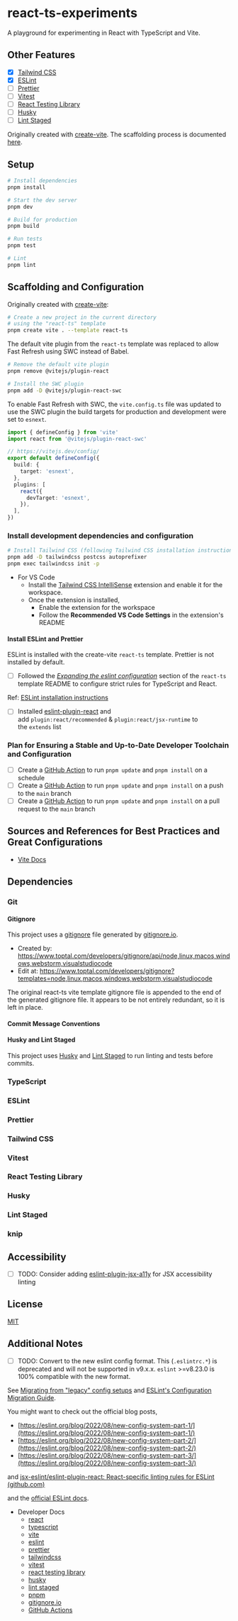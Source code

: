 # react-ts-experiments

A playground for experimenting in React with TypeScript and Vite.

## Other Features

- [x] [Tailwind CSS](https://tailwindcss.com/)
- [x] [ESLint](https://eslint.org/)
- [ ] [Prettier](https://prettier.io/)
- [ ] [Vitest](https://vitest.dev/)
- [ ] [React Testing Library](https://testing-library.com/docs/react-testing-library/intro/)
- [ ] [Husky](https://typicode.github.io/husky/#/)
- [ ] [Lint Staged](https://github.com/okonet/lint-staged)

Originally created with [create-vite](https://github.com/vitejs/vite/tree/main/packages/create-vite#create-vite-). The scaffolding process is documented [here](#scaffolding-and-configuration).

## Setup

```bash
# Install dependencies
pnpm install

# Start the dev server
pnpm dev

# Build for production
pnpm build

# Run tests
pnpm test

# Lint
pnpm lint
```

## Scaffolding and Configuration

Originally created with [create-vite](https://github.com/vitejs/vite/tree/main/packages/create-vite#create-vite-):

```bash
# Create a new project in the current directory 
# using the "react-ts" template
pnpm create vite . --template react-ts
```

The default vite plugin from the `react-ts` template was replaced to allow Fast Refresh using SWC instead of Babel.

```bash
# Remove the default vite plugin
pnpm remove @vitejs/plugin-react

# Install the SWC plugin
pnpm add -D @vitejs/plugin-react-swc
```

To enable Fast Refresh with SWC, the `vite.config.ts` file was updated to use the SWC plugin the build targets for production and development were set to `esnext`.

```typescript
import { defineConfig } from 'vite'
import react from '@vitejs/plugin-react-swc'

// https://vitejs.dev/config/
export default defineConfig({
  build: {
    target: 'esnext',
  },
  plugins: [
    react({
      devTarget: 'esnext',
    }),
  ],
})
```

### Install development dependencies and configuration

```bash
# Install Tailwind CSS (following Tailwind CSS installation instructions at https://tailwindcss.com/docs/guides/vite)
pnpm add -D tailwindcss postcss autoprefixer
pnpm exec tailwindcss init -p
```

- For VS Code
  - Install the [Tailwind CSS IntelliSense](https://marketplace.visualstudio.com/items?itemName=bradlc.vscode-tailwindcss) extension and enable it for the workspace.
  - Once the extension is installed,
    - Enable the extension for the workspace
    - Follow the **Recommended VS Code Settings** in the extension's README

#### Install ESLint and Prettier

ESLint is installed with the create-vite `react-ts` template. Prettier is not installed by default.

- [ ] Followed the [*Expanding the eslint configuration*](https://github.com/vitejs/vite/tree/main/packages/create-vite/template-react-ts#expanding-the-eslint-configuration) section of the `react-ts` template README to configure strict rules for TypeScript and React.

Ref: [ESLint installation instructions](https://eslint.org/docs/user-guide/getting-started)

- [ ] Installed [eslint-plugin-react](https://github.com/jsx-eslint/eslint-plugin-react) and add `plugin:react/recommended` & `plugin:react/jsx-runtime` to the `extends` list

### Plan for Ensuring a Stable and Up-to-Date Developer Toolchain and Configuration

- [ ] Create a [GitHub Action](https://docs.github.com/en/actions) to run `pnpm update` and `pnpm install` on a schedule
- [ ] Create a [GitHub Action](https://docs.github.com/en/actions) to run `pnpm update` and `pnpm install` on a push to the `main` branch
- [ ] Create a [GitHub Action](https://docs.github.com/en/actions) to run `pnpm update` and `pnpm install` on a pull request to the `main` branch

## Sources and References for Best Practices and Great Configurations

- [Vite Docs](https://vitejs.dev/guide/)

## Dependencies

<!-- TODO: Vet the above dependency list -->

### Git

#### Gitignore

This project uses a [gitignore](./.gitignore) file generated by [gitignore.io](https://www.toptal.com/developers/gitignore).

- Created by: <https://www.toptal.com/developers/gitignore/api/node,linux,macos,windows,webstorm,visualstudiocode>
- Edit at: <https://www.toptal.com/developers/gitignore?templates=node,linux,macos,windows,webstorm,visualstudiocode>

The original react-ts vite template gitignore file is appended to the end of the generated gitignore file. It appears to be not entirely redundant, so it is left in place.

#### Commit Message Conventions

#### Husky and Lint Staged

This project uses [Husky](https://typicode.github.io/husky/#/) and [Lint Staged](https://github.com/okonet/lint-staged) to run linting and tests before commits.

### TypeScript

### ESLint

### Prettier

### Tailwind CSS

### Vitest

### React Testing Library

### Husky

### Lint Staged

### knip

## Accessibility

- [ ] TODO: Consider adding [eslint-plugin-jsx-a11y](https://github.com/jsx-eslint/eslint-plugin-jsx-a11y) for JSX accessibility linting

## License

[MIT](./LICENSE)

## Additional Notes

- [ ] TODO: Convert to the new eslint config format. This (`.eslintrc.*`) is deprecated and will not be supported in v9.x.x. `eslint` >=v8.23.0 is 100% compatible with the new format.

See [Migrating from "legacy" config setups](https://typescript-eslint.io/packages/typescript-eslint/#migrating-from-legacy-config-setups)
and [ESLint's Configuration Migration Guide](https://eslint.org/docs/latest/use/configure/migration-guide).

You might want to check out the official blog posts,

- [https://eslint.org/blog/2022/08/new-config-system-part-1/](https://eslint.org/blog/2022/08/new-config-system-part-1/)
- [https://eslint.org/blog/2022/08/new-config-system-part-2/](https://eslint.org/blog/2022/08/new-config-system-part-2/)
- [https://eslint.org/blog/2022/08/new-config-system-part-3/](https://eslint.org/blog/2022/08/new-config-system-part-3/)

and [jsx-eslint/eslint-plugin-react: React-specific linting rules for ESLint (github.com)](https://github.com/jsx-eslint/eslint-plugin-react?tab=readme-ov-file)

and the [official ESLint docs](https://eslint.org/docs/latest/user-guide/configuring/configuration-files-new).

<!-- Links -->

- Developer Docs
  - [react](https://react.dev/)
  - [typescript](https://www.typescriptlang.org/)
  - [vite](https://vitejs.dev/)
  - [eslint](https://eslint.org/)
  - [prettier](https://prettier.io/)
  - [tailwindcss](https://tailwindcss.com/)
  - [vitest](https://vitest.dev/)
  - [react testing library](https://testing-library.com/docs/react-testing-library/intro/)
  - [husky](https://typicode.github.io/husky/#/)
  - [lint staged](https://github.com/okonet/lint-staged)
  - [pnpm](https://pnpm.io/)
  - [gitignore.io](https://www.toptal.com/developers/gitignore)
  - [GitHub Actions](https://docs.github.com/en/actions)
  